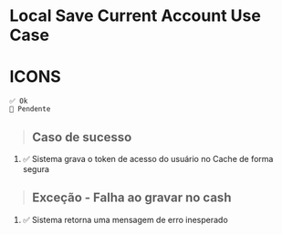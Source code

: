 # Local Save Current Account Use Case

# ICONS
    ✅ Ok
    🔴 Pendente
    
> ## Caso de sucesso
1. ✅ Sistema grava o token de acesso do usuário no Cache de forma segura

> ## Exceção - Falha ao gravar no cash
1. ✅ Sistema retorna uma mensagem de erro inesperado
